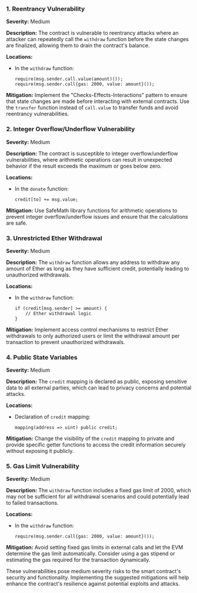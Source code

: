 ### 1. **Reentrancy Vulnerability**

**Severity:**
Medium

**Description:**
The contract is vulnerable to reentrancy attacks where an attacker can repeatedly call the `withdraw` function before the state changes are finalized, allowing them to drain the contract's balance.

**Locations:**

- In the `withdraw` function:
  ```solidity
  require(msg.sender.call.value(amount)());
  require(msg.sender.call{gas: 2000, value: amount}());
  ```

**Mitigation:**
Implement the "Checks-Effects-Interactions" pattern to ensure that state changes are made before interacting with external contracts. Use the `transfer` function instead of `call.value` to transfer funds and avoid reentrancy vulnerabilities.

### 2. **Integer Overflow/Underflow Vulnerability**

**Severity:**
Medium

**Description:**
The contract is susceptible to integer overflow/underflow vulnerabilities, where arithmetic operations can result in unexpected behavior if the result exceeds the maximum or goes below zero.

**Locations:**

- In the `donate` function:
  ```solidity
  credit[to] += msg.value;
  ```

**Mitigation:**
Use SafeMath library functions for arithmetic operations to prevent integer overflow/underflow issues and ensure that the calculations are safe.

### 3. **Unrestricted Ether Withdrawal**

**Severity:**
Medium

**Description:**
The `withdraw` function allows any address to withdraw any amount of Ether as long as they have sufficient credit, potentially leading to unauthorized withdrawals.

**Locations:**

- In the `withdraw` function:
  ```solidity
  if (credit[msg.sender] >= amount) {
      // Ether withdrawal logic
  }
  ```

**Mitigation:**
Implement access control mechanisms to restrict Ether withdrawals to only authorized users or limit the withdrawal amount per transaction to prevent unauthorized withdrawals.

### 4. **Public State Variables**

**Severity:**
Medium

**Description:**
The `credit` mapping is declared as public, exposing sensitive data to all external parties, which can lead to privacy concerns and potential attacks.

**Locations:**

- Declaration of `credit` mapping:
  ```solidity
  mapping(address => uint) public credit;
  ```

**Mitigation:**
Change the visibility of the `credit` mapping to private and provide specific getter functions to access the credit information securely without exposing it publicly.

### 5. **Gas Limit Vulnerability**

**Severity:**
Medium

**Description:**
The `withdraw` function includes a fixed gas limit of 2000, which may not be sufficient for all withdrawal scenarios and could potentially lead to failed transactions.

**Locations:**

- In the `withdraw` function:
  ```solidity
  require(msg.sender.call{gas: 2000, value: amount}());
  ```

**Mitigation:**
Avoid setting fixed gas limits in external calls and let the EVM determine the gas limit automatically. Consider using a gas stipend or estimating the gas required for the transaction dynamically.

These vulnerabilities pose medium severity risks to the smart contract's security and functionality. Implementing the suggested mitigations will help enhance the contract's resilience against potential exploits and attacks.